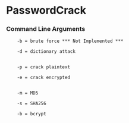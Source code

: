 # PasswordCrack

### Command Line Arguments

        -b = brute force *** Not Implemented ***

        -d = dictionary attack


        -p = crack plaintext 

        -e = crack encrypted


        -m = MD5
        
        -s = SHA256
        
        -b = bcrypt
